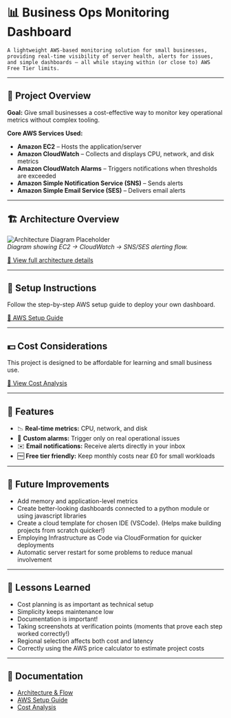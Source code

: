 # 📊 Business Ops Monitoring Dashboard

```
A lightweight AWS-based monitoring solution for small businesses, providing real-time visibility of server health, alerts for issues, and simple dashboards — all while staying within (or close to) AWS Free Tier limits.
```

---

## 🎯 Project Overview

**Goal:** Give small businesses a cost-effective way to monitor key operational metrics without complex tooling.

**Core AWS Services Used:**

- **Amazon EC2** – Hosts the application/server
- **Amazon CloudWatch** – Collects and displays CPU, network, and disk metrics
- **Amazon CloudWatch Alarms** – Triggers notifications when thresholds are exceeded
- **Amazon Simple Notification Service (SNS)** – Sends alerts
- **Amazon Simple Email Service (SES)** – Delivers email alerts

---

## 🏗️ Architecture Overview

![Architecture Diagram Placeholder](docs/images/architecture-placeholder.png)  
_Diagram showing EC2 → CloudWatch → SNS/SES alerting flow._

[📄 View full architecture details](docs/architecture-and-flow.md)

---

## 🚀 Setup Instructions

Follow the step-by-step AWS setup guide to deploy your own dashboard.

[📄 AWS Setup Guide](docs/aws-setup-guide.md)

---

## 💵 Cost Considerations

This project is designed to be affordable for learning and small business use.

[📄 View Cost Analysis](docs/cost-analysis.md)

---

## 📌 Features

- 📉 **Real-time metrics:** CPU, network, and disk
- 🚨 **Custom alarms:** Trigger only on real operational issues
- ✉️ **Email notifications:** Receive alerts directly in your inbox
- 🆓 **Free tier friendly:** Keep monthly costs near £0 for small workloads

---

## 🔮 Future Improvements

- Add memory and application-level metrics
- Create better-looking dashboards connected to a python module or using javascript libraries
- Create a cloud template for chosen IDE (VSCode). (Helps make building projects from scratch quicker!)
- Employing Infrastructure as Code via CloudFormation for quicker deployments
- Automatic server restart for some problems to reduce manual involvement

---

## 🧠 Lessons Learned

- Cost planning is as important as technical setup
- Simplicity keeps maintenance low
- Documentation is important!
- Taking screenshots at verification points (moments that prove each step worked correctly!)
- Regional selection affects both cost and latency
- Correctly using the AWS price calculator to estimate project costs

---

## 📂 Documentation

- [Architecture & Flow](docs/architecture-and-flow.md)
- [AWS Setup Guide](docs/aws-setup-guide.md)
- [Cost Analysis](docs/cost-analysis.md)
